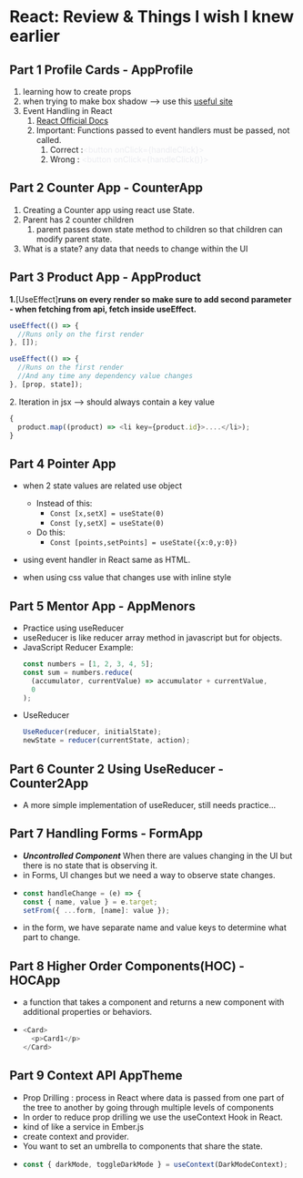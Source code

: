 # React: Review & Things I wish I knew earlier

## **Part 1 Profile Cards - AppProfile**

1. learning how to create props
2. when trying to make box shadow --> use this [useful site](https://cssgenerator.org/box-shadow-css-generator.html)
3. Event Handling in React
   1. [React Official Docs](https://react.dev/learn/responding-to-events)
   2. Important: Functions passed to event handlers must be passed, not called.
      1. Correct :<span class="colour" style="color:rgb(235, 236, 240)">\<button onClick={handleClick}></span>
      2. Wrong : <span class="colour" style="color:rgb(235, 236, 240)">\<button onClick={handleClick()}></span>

## **Part 2 Counter App - CounterApp**

1. Creating a Counter app using react use State.
2. Parent has 2 counter children
   1. parent passes down state method to children so that children can modify parent state.
3. What is a state? any data that needs to change within the UI

## **Part 3 Product App - AppProduct**

**1.**[UseEffect]**runs on every render so make sure to add second parameter**
**\- when fetching from api\, fetch inside useEffect\.**

```js
useEffect(() => {
  //Runs only on the first render
}, []);

useEffect(() => {
  //Runs on the first render
  //And any time any dependency value changes
}, [prop, state]);
```

2\. Iteration in jsx \-\-\> should always contain a key value

```js
{
  product.map((product) => <li key={product.id}>....</li>);
}
```

## **Part 4 Pointer App**

- when 2 state values are related use object

  - Instead of this:
    - `Const [x,setX] = useState(0)`
    - `Const [y,setX] = useState(0)`
  - Do this:
    - `Const [points,setPoints] = useState({x:0,y:0})`

- using event handler in React same as HTML.
- when using css value that changes use with inline style

## **Part 5 Mentor App - AppMenors**

- Practice using useReducer
- useReducer is like reducer array method in javascript but for objects.
- JavaScript Reducer Example:
  ```js
  const numbers = [1, 2, 3, 4, 5];
  const sum = numbers.reduce(
    (accumulator, currentValue) => accumulator + currentValue,
    0
  );
  ```
- UseReducer
  ```js
  UseReducer(reducer, initialState);
  newState = reducer(currentState, action);
  ```

## **Part 6 Counter 2 Using UseReducer - Counter2App**

- A more simple implementation of useReducer, still needs practice...

## **Part 7 Handling Forms - FormApp**

- **_Uncontrolled Component_** When there are values changing in the UI but there is no state that is observing it.
- in Forms, UI changes but we need a way to observe state changes.
- ```js
  const handleChange = (e) => {
  const { name, value } = e.target;
  setFrom({ ...form, [name]: value });
  ```
- in the form, we have separate name and value keys to determine what part to change.

## **Part 8 Higher Order Components(HOC) - HOCApp**

- a function that takes a component and returns a new component with additional properties or behaviors.
- ```js
  <Card>
    <p>Card1</p>
  </Card>
  ```

## **Part 9 Context API AppTheme**

- Prop Drilling : process in React where data is passed from one part of the tree to another by going through multiple levels of components
- In order to reduce prop drilling we use the useContext Hook in React.
- kind of like a service in Ember.js
-  create context and provider.
- You want to set an umbrella to components that share the state.
- ```js
  const { darkMode, toggleDarkMode } = useContext(DarkModeContext);
  ```

